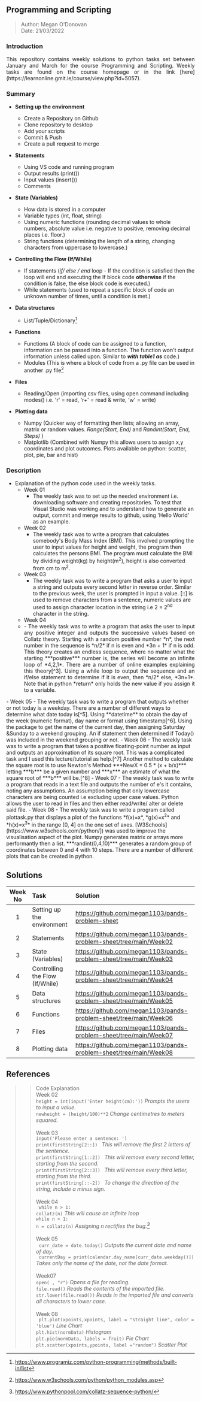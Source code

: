 ##  Programming and Scripting 
> Author: Megan O'Donovan  
> Date: 21/03/2022

### Introduction

<p align="justify">This repository contains weekly solutions to python tasks set between January and March for the course Programming and Scripting. Weekly tasks are found on the course homepage or in the link [here](https://learnonline.gmit.ie/course/view.php?id=5057).</p>

### Summary

- **Setting up the environment**
  - Create a Repository on Github
  - Clone repository to desktop
  - Add your scripts
  - Commit & Push
  - Create a pull request to merge 
 
- **Statements**
   - Using VS code and running program
   - Output results (print())
   - Input values (insert())
   - Comments
    
- **State (Variables)**
   - How data is stored in a computer
   - Variable types  (int, float, string)
   - Using numeric functions (rounding decimal values to whole numbers, absolute value i.e. negative to positive, removing decimal places i.e. floor.)
   - String functions (determining the length of a string, changing characters from uppercase to lowercase.)

- **Controlling the Flow (If/While)**
   - If statements (*if/ else / end* loop - If the condition is satisfied then the loop will end and executing the If block code **otherwise** if the condition is false, the else block code is executed.)
   - While statements (used to repeat a specific block of code an unknown number of times, until a condition is met.)
    
- **Data structures**
   - List/Tuple/Dictionary[^1]

 - **Functions**
   - Functions (A block of code can be assigned to a function, information can be passed into a function. The function won't output information unless called upon. Similar to ***with table1 as*** code.)
   - Modules (This is where a block of code from a .py file can be used in another .py file[^2]

 - **Files**
   - Reading/Open (importing csv files, using open command including modes() i.e. 'r' = read, 'r+' = read & write, 'w' = write)

 - **Plotting data**
   - Numpy (Quicker way of formatting then lists; allowing an array, matrix or random values. *Range(Start, End)* and *Randint(Start, End, Steps)* )
   - Matplotlib (Combined with Numpy this allows users to assign x,y coordinates and plot outcomes. Plots available on python: scatter, plot, pie, bar and hist)


###  Description
  - Explanation of the python code used in the weekly tasks.
    - Week 01
      -  The weekly task was to set up the needed environment i.e. downloading software and creating repositories. To test that Visual Studio was working and to understand how to generate an output, commit and merge results to github, using 'Hello World' as an example. 
     - Week 02
       - The weekly task was to write a program that calculates somebody's Body Mass Index (BMI). This involved prompting the user to input values for height and weight, the program then calculates the persons BMI. The program must calculate the BMI by dividing weight(kg) by height(m<sup>2</sup>), height is also converted from cm to m<sup>2</sup>. 
      - Week 03
        -  The weekly task was to write a program that asks a user to input a string and outputs every second letter in reverse order. Similar to the previous week, the user is prompted in input a value. [::] is used to remove characters from a sentence, numeric values are used to assign character location in the string i.e 2 = 2<sup>nd</sup> character in the string.
       - Week 04
       - <div style="text-align: justify">
          - The weekly task was to write a program that asks the user to input any positive integer and outputs the successive values based on Collatz theory. Starting with a random positive number *n*, the next number in the sequence is *n/2* if n is even and *3n + 1* if n is odd. This theory creates an endless sequence, where no matter what the starting ***positive*** number is, the series will become an infinite loop of *4,2,1*. There are a number of online examples explaining this theory[^3]. Using a while loop to output the sequence and an if/else statement to determine if it is even, then *n/2* else, *3n+1*. Note that in python *return* only holds the new value if you assign it to a variable. 
</div>
       - Week 05
           -  The weekly task was to write a program that outputs whether or not today is a weekday. There are a number of different ways to determine what date today is[^5]. Using **datetime** to obtain the day of the week (numeric format), day name or format using timestamp[^6]. Using the package to get the name of the current day, then assigning Saturday &Sunday to a weekend grouping. An if statement then determined if Today() was included in the weekend grouping or not. 
       - Week 06
          - The weekly task was to write a program that takes a positive floating-point number as input and outputs an approximation of its square root. This was a complicated task and I used this lecture/tutorial as help.[^7]  Another method to calculate the square root is to use Newton's Method ***NewX = 0.5 * (x + b/x)*** letting ***b*** be a given number and ***x*** an estimate of what the square root of ***b*** will be.[^8] 
       - Week 07
            - The weekly task was to write a program that reads in a text file and outputs the number of e's it contains, noting any assumptions. An assumption being that only lowercase characters are being counted i.e excluding upper case values. Python allows the user to read in files and then either read/write/ alter or delete said file.
       - Week 08
            - The weekly task was to write a program called plottask.py that displays a plot of the functions *f(x)=x*, *g(x)=x<sup>2</sup>* and *h(x)=x<sup>3</sup>* in the range [0, 4] on the one set of axes. [W3Schools](https://www.w3schools.com/python/]) was used to improve the visualisation aspect of the plot. Numpy generates matrix or arrays more performantly then a list. ***randint(0,4,10)*** generates a random group of coordinates between 0 and 4 with 10 steps. There are a number of different plots that can be created in python. 

## Solutions

| **Week No** | **Task**  | **Solution** |
| :---:| :---   | :---   |
| 1  | Setting up the environment    | https://github.com/megan1103/pands-problem-sheet|
| 2  | Statements  | https://github.com/megan1103/pands-problem-sheet/tree/main/Week02|
| 3  | State (Variables)  | https://github.com/megan1103/pands-problem-sheet/tree/main/Week03|
| 4  | Controlling the Flow (If/While) |https://github.com/megan1103/pands-problem-sheet/tree/main/Week04|
| 5  | Data structures  |https://github.com/megan1103/pands-problem-sheet/tree/main/Week05|
| 6  | Functions  |https://github.com/megan1103/pands-problem-sheet/tree/main/Week06|
| 7  | Files | https://github.com/megan1103/pands-problem-sheet/tree/main/Week07|
| 8  | Plotting data  |https://github.com/megan1103/pands-problem-sheet/tree/main/Week08 |


## References
[^1]: https://www.programiz.com/python-programming/methods/built-in/list
[^2]: https://www.w3schools.com/python/python_modules.asp
[^3]: https://www.webucator.com/article/collatz-conjecture-in-python/
[^4]: https://www.pythonpool.com/collatz-sequence-python/
[^5]: https://www.hellocodeclub.com/python-get-day-of-week/
[^6]: https://www.delftstack.com/howto/python/python-datetime-day-of-week/
[^7]: https://www.youtube.com/watch?v=3i9KozCUKU4&ab_channel=Skywalker
[^8]: https://www.geeksforgeeks.org/find-root-of-a-number-using-newtons-method/

>> Code Explanation
      <br /> Week 02
      <br />  `height = int(input('Enter height(cm):'))`  *Prompts the users to input a value.*
      <br /> `newheight = (height/100)**2` *Change centimetres to meters squared.*<br />
      <br /> Week 03
      <br />  `input('Please enter a sentence: ')` 
      <br />  `print(firstString[2::]) `   *This will remove the first 2 letters of the sentence.*
      <br />  `print(firstString[1::2]) `  *This will remove every second letter, starting from the second.*
      <br />  `print(firstString[2::3]) `   *This will remove every third letter, starting from the third.*
      <br />  `print(firstString[::-2]) `   *To change the direction of the string, include a minus sign.<br />*
      <br />Week 04
      <br /> ` while n > 1:`  <br /> ` collatz(n) `   *This will cause an infinite loop*
      <br /> `while n > 1: `  <br /> ` n = collatz(n) `   *Assigning n rectifies the bug.[^4]<br />*
      <br /> Week 05
      <br /> ` curr_date = date.today()`   *Outputs the current date and name of day.*
      <br /> ` currentDay = print(calendar.day_name[curr_date.weekday()])` *Takes only the name of the date, not the date format.<br />*
      <br /> Week07
      <br /> `open( , "r")`  *Opens a file for reading.*
      <br /> `file.read()`   *Reads the contents of the imported file.*
      <br /> `str.lower(file.read())`  *Reads in the imported file and converts all characters to lower case.<br />*
      <br /> Week 08
      <br /> ` plt.plot(xpoints,xpoints, label = "straight line", color = 'blue')`  *Line Chart*
      <br /> ` plt.hist(normData) `  *Histogram*
      <br /> ` plt.pie(normData, labels = fruit) ` *Pie Chart*
      <br /> ` plt.scatter(xpoints,ypoints, label ="random") `  *Scatter Plot*<br />
